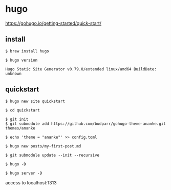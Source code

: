 # hugo

https://gohugo.io/getting-started/quick-start/

install
--

```console
$ brew install hugo
```
```console
$ hugo version

Hugo Static Site Generator v0.79.0/extended linux/amd64 BuildDate: unknown
```

quickstart
--

```console
$ hugo new site quickstart
```

```console
$ cd quickstart

$ git init
$ git submodule add https://github.com/budparr/gohugo-theme-ananke.git themes/ananke
```

```console
$ echo 'theme = "ananke"' >> config.toml
```


```console
$ hugo new posts/my-first-post.md
```


```console
$ git submodule update --init --recursive
```

```console
$ hugo -D
```

```console
$ hugo server -D
```

access to localhost:1313
